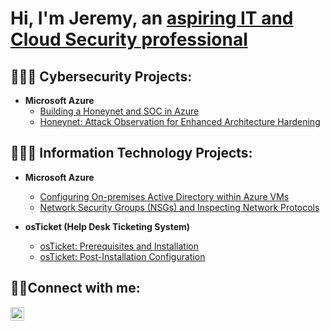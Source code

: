 <h1>Hi, I'm Jeremy, an <a href="https://www.linkedin.com/in/jeremy-mason-a34659b7">aspiring IT and Cloud Security professional</a></h1>

<h2>👨🏿‍💻 Cybersecurity Projects:</h2>

- <b>Microsoft Azure</b>
  - [Building a Honeynet and SOC in Azure](https://github.com/jacar0812/Cloud-Honeynet)
  - [Honeynet: Attack Observation for Enhanced Architecture Hardening](https://github.com/jacar0812/SOC-Honeynet.git)

<h2>👨🏿‍💻 Information Technology Projects:</h2>

- <b>Microsoft Azure</b>
  - [Configuring On-premises Active Directory within Azure VMs](https://github.com/jacar0812/configure-ad)
  - [Network Security Groups (NSGs) and Inspecting Network Protocols](https://github.com/jacar0812/azure-network-protocols)
    
- <b>osTicket (Help Desk Ticketing System)</b>
  - [osTicket: Prerequisites and Installation](https://github.com/jacar0812/osticket-prereqs)
  - [osTicket: Post-Installation Configuration](https://github.com/jacar0812/post-install-config)
 
 
<h2>🤳🏿Connect with me:</h2>


[<img align="left" alt="Josh | LinkedIn" width="22px" src="https://cdn.jsdelivr.net/npm/simple-icons@v3/icons/linkedin.svg" />][linkedin]


[linkedin]: https://linkedin.com/in/jeremy-mason-a34659b7
  

